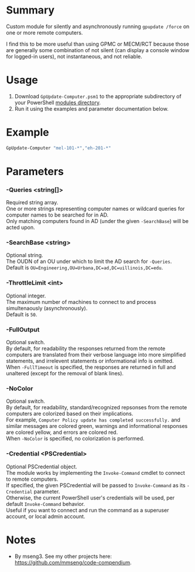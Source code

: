 # Summary
Custom module for silently and asynchronously running `gpupdate /force` on one or more remote computers.  

I find this to be more useful than using GPMC or MECM/RCT because those are generally some combination of not silent (can display a console window for logged-in users), not instantaneous, and not reliable.  

# Usage
1. Download `GpUpdate-Computer.psm1` to the appropriate subdirectory of your PowerShell [modules directory](https://github.com/engrit-illinois/how-to-install-a-custom-powershell-module).
2. Run it using the examples and parameter documentation below.

# Example
```powershell
GpUpdate-Computer "mel-101-*","eh-201-*"
```

# Parameters

### -Queries \<string[]\>
Required string array.  
One or more strings representing computer names or wildcard queries for computer names to be searched for in AD.  
Only matching computers found in AD (under the given `-SearchBase`) will be acted upon.  

### -SearchBase \<string\>
Optional string.  
The OUDN of an OU under which to limit the AD search for `-Queries`.  
Default is `OU=Engineering,OU=Urbana,DC=ad,DC=uillinois,DC=edu`.  

### -ThrottleLimit \<int\>
Optional integer.  
The maximum number of machines to connect to and process simultenaously (asynchronously).  
Default is `50`.  

### -FullOutput
Optional switch.  
By default, for readability the responses returned from the remote computers are translated from their verbose language into more simplified statements, and irrelevent statements or informational info is omitted.  
When `-FullTimeout` is specified, the responses are returned in full and unaltered (except for the removal of blank lines).  

### -NoColor
Optional switch.  
By default, for readability, standard/recognized repsonses from the remote computers are colorized based on their implications.  
For example, `Computer Policy update has completed successfully.` and similar messages are colored green, warnings and informational responses are colored yellow, and errors are colored red.  
When `-NoColor` is specified, no colorization is performed.  

### -Credential \<PSCredential\>
Optional PSCredential object.  
The module works by implementing the `Invoke-Command` cmdlet to connect to remote computers.  
If specified, the given PSCredential will be passed to `Invoke-Command` as its `-Credential` parameter.  
Otherwise, the current PowerShell user's credentials will be used, per default `Invoke-Command` behavior.  
Useful if you want to connect and run the command as a superuser account, or local admin account.  

# Notes
- By mseng3. See my other projects here: https://github.com/mmseng/code-compendium.